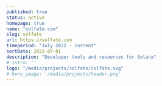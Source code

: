 ```yaml
---
published: true
status: active
homepage: true
name: "solfate.com"
slug: solfate
url: https://solfate.com
timeperiod: "July 2022 - current"
sortDate: 2022-07-01
description: "Developer tools and resources for Solana"
# intro: ''
logo: "/media/projects/solfate/solfate.svg"
# hero_image: '/media/projects/header.png'
---
```

